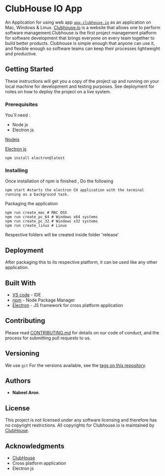 # ClubHouse IO App
An Application for using web app [`app.clubhouse.io`](https://app.clubhouse.org) as an application on Mac, Windows & Linux. [Clubhouse.io](https://app.clubhouse.org) is a website that allows one to perform software management.Clubhouse is the first project management platform for software development that brings everyone on every team together to build better products.
Clubhouse is simple enough that anyone can use it, and flexible enough so software teams can keep their processes lightweight and productive.
 
## Getting Started

These instructions will get you a copy of the project up and running on your local machine for development and testing purposes. See deployment for notes on how to deploy the project on a live system.

### Prerequisites

You`ll need :
 * Node js
* Electron js

[Nodejs](https://www.npmjs.com/get-npm)

[Electron js](https://electronjs.org/)
```
npm install electron@latest
```

### Installing

Once installation of npm is finished
, Do the following
```
npm start #starts the electron CH application with the terminal running as a background task.
```
Packaging the application

```
npm run create_mac # MAC OSX
npm run create_pc_64 # Windows x64 systems
npm run create_pc_32 # Windows x32 systems
npm run create_linux # Linux 
```
Respective folders will be created inside folder 'release'


## Deployment

After packaging this to its respective platform, it can be used like any other application.

## Built With

* [VS code](https://code.visualstudio.com/) - IDE
* [npm](https://www.npmjs.com/get-npm) - Node Package Manager
* [Electron](https://electron.org) - JS framework for cross platform application

## Contributing

Please read [CONTRIBUTING.md](https://gist.github.com/PurpleBooth/b24679402957c63ec426) for details on our code of conduct, and the process for submitting pull requests to us.

## Versioning
We use `git` For the versions available, see the [tags on this repository](https://github.com/your/project/tags). 

## Authors

* **Nabeel Aron**.

## License

This project is not licensed under any software licensing and therefore has no copyright restrictions.
All copyrights for Clubhouse.io is maintained by [ClubHouse](https://app.cluchouse.io).

## Acknowledgments

* [ClubHouse](https://app.cluchouse.io)
* Cross platform application
* Electron js

